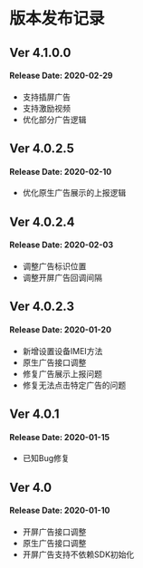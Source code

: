 # 版本发布记录

## Ver 4.1.0.0
#### Release Date: 2020-02-29
* 支持插屏广告
* 支持激励视频
* 优化部分广告逻辑

## Ver 4.0.2.5
#### Release Date: 2020-02-10
* 优化原生广告展示的上报逻辑

## Ver 4.0.2.4
#### Release Date: 2020-02-03
* 调整广告标识位置
* 调整开屏广告回调间隔

## Ver 4.0.2.3
#### Release Date: 2020-01-20
* 新增设置设备IMEI方法
* 原生广告接口调整
* 修复广告展示上报问题
* 修复无法点击特定广告的问题

## Ver 4.0.1
#### Release Date: 2020-01-15
* 已知Bug修复

## Ver 4.0
#### Release Date: 2020-01-10
* 开屏广告接口调整
* 原生广告接口调整
* 开屏广告支持不依赖SDK初始化
